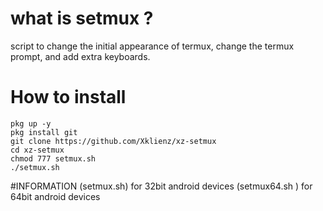 # what is setmux ?
  script to change the initial appearance of termux, 
  change the termux prompt, and add extra keyboards.

# How to install
  ```
  pkg up -y
  pkg install git
  git clone https://github.com/Xklienz/xz-setmux
  cd xz-setmux
  chmod 777 setmux.sh
  ./setmux.sh
  ```
#INFORMATION
 (setmux.sh) for 32bit android devices
 (setmux64.sh ) for 64bit android devices
 
 
